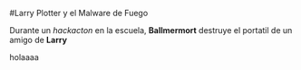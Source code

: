 #Larry Plotter y el Malware de Fuego

Durante un *hackacton* en la escuela, **Ballmermort** destruye el portatil de un amigo de **Larry**

holaaaa




























